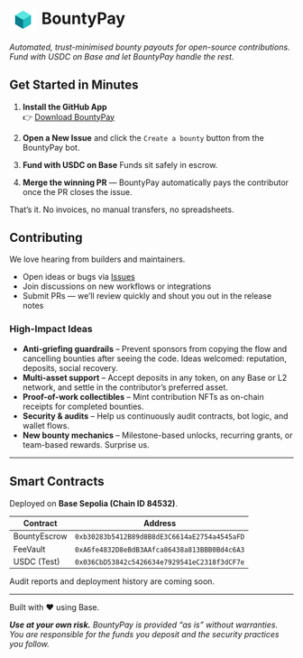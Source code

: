# <img src="public/icons/og.png" alt="BountyPay logo" width="50" style="vertical-align:middle;" /> BountyPay

_Automated, trust-minimised bounty payouts for open-source contributions. Fund with USDC on Base and let BountyPay handle the rest._



## Get Started in Minutes

1. **Install the GitHub App**  
   👉 [Download BountyPay](https://github.com/apps/bountypay)

2. **Open a New Issue** and click the ``` Create a bounty ``` button from the BountyPay bot.

3. **Fund with USDC on Base** Funds sit safely in escrow.

4. **Merge the winning PR** — BountyPay automatically pays the contributor once the PR closes the issue.

That’s it. No invoices, no manual transfers, no spreadsheets.

## Contributing

We love hearing from builders and maintainers.

- Open ideas or bugs via [Issues](https://github.com/lucci-xyz/bounty/issues)  
- Join discussions on new workflows or integrations  
- Submit PRs — we’ll review quickly and shout you out in the release notes

### High-Impact Ideas

- **Anti-griefing guardrails** – Prevent sponsors from copying the flow and cancelling bounties after seeing the code. Ideas welcomed: reputation, deposits, social recovery.  
- **Multi-asset support** – Accept deposits in any token, on any Base or L2 network, and settle in the contributor’s preferred asset.  
- **Proof-of-work collectibles** – Mint contribution NFTs as on-chain receipts for completed bounties.  
- **Security & audits** – Help us continuously audit contracts, bot logic, and wallet flows.  
- **New bounty mechanics** – Milestone-based unlocks, recurring grants, or team-based rewards. Surprise us.

---

## Smart Contracts

Deployed on **Base Sepolia (Chain ID 84532)**.

| Contract | Address |
|----------|---------|
| BountyEscrow | `0xb30283b5412B89d8B8dE3C6614aE2754a4545aFD` |
| FeeVault | `0xA6fe4832D8eBdB3AAfca86438a813BBB0Bd4c6A3` |
| USDC (Test) | `0x036CbD53842c5426634e7929541eC2318f3dCF7e` |

Audit reports and deployment history are coming soon.

---

Built with ❤️ using Base.

_**Use at your own risk.** BountyPay is provided “as is” without warranties. You are responsible for the funds you deposit and the security practices you follow._